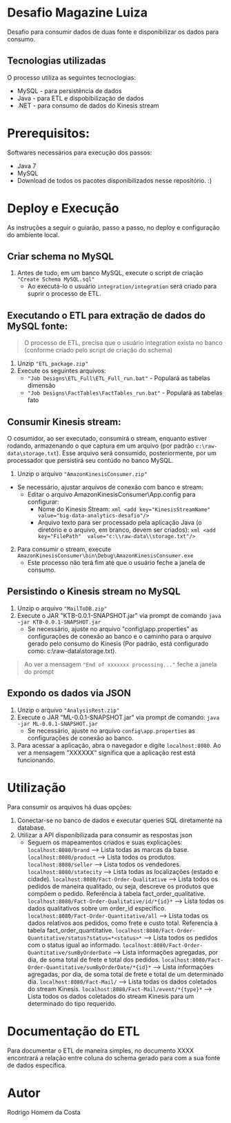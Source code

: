 # Desafio Magazine Luiza
Desafio para consumir dados de duas fonte e disponibilizar os dados para consumo.

## Tecnologias utilizadas
O processo utiliza as seguintes tecnoclogias:
* MySQL - para persistência de dados
* Java - para ETL e dispobibilização de dados
* .NET - para consumo de dados do Kinesis stream

# Prerequisitos:
Softwares necessários para execução dos passos:
* Java 7
* MySQL
* Download de todos os pacotes disponibilizados nesse repositório. :)

# Deploy e Execução
As instruções a seguir o guiarão, passo a passo, no deploy e configuração do ambiente local.

## Criar schema no MySQL
   1. Antes de tudo, em um banco MySQL, execute o script de criação `"Create Schema MySQL.sql"`
      * Ao executá-lo o usuário `integration/integration` será criado para suprir o processo de ETL.

## Executando o ETL para extração de dados do MySQL fonte:
> O processo de ETL, precisa que o usuário integration exista no banco (conforme criado pelo script de criação do schema)
   1. Unzip `"ETL_package.zip"`
   2. Execute os seguintes arquivos:
      * `"Job Designs\ETL_Full\ETL_Full_run.bat"` - Populará as tabelas dimensão
      * `"Job Designs\FactTables\FactTables_run.bat"` - Populará as tabelas fato

## Consumir Kinesis stream:
O cosumidor, ao ser executado, consumirá o stream, enquanto estiver rodando, armazenando o que captura em um arquivo (por padrão `c:\raw-data\storage.txt`). Esse arquivo será consumido, posteriormente, por um processador que persistirá seu contúdo no banco MySQL.

   1. Unzip o arquivo ```"AmazonKinesisConsumer.zip"```
   * Se necessário, ajustar arquivos de conexão com banco e stream:
      * Editar o arquivo AmazonKinesisConsumer\App.config para configurar:
        * Nome do Kinesis Stream:
            ```xml <add key="KinesisStreamName" value="big-data-analytics-desafio"/>```
        * Arquivo texto para ser processado pela aplicação Java (o diretório e o arquivo, em branco, devem ser criados):
            ```xml <add key="FilePath"  value="c:\\raw-data\\storage.txt"/> ```
   2.  Para consumir o stream, execute ```AmazonKinesisConsumer\bin\Debug\AmazonKinesisConsumer.exe```
         * Este processo não terá fim até que o usuário feche a janela de consumo.

## Persistindo o Kinesis stream no MySQL
   1. Unzip o arquivo ```"MailToDB.zip"```
   2. Execute o JAR "KTB-0.0.1-SNAPSHOT.jar" via prompt de comando ```java -jar KTB-0.0.1-SNAPSHOT.jar```
      * Se necessário, ajuste no arquivo "config\app.properties" as configurações de conexão ao banco e o caminho para o arquivo gerado pelo consumo do Kinesis (Por padrão, está configurado como: c:\\raw-data\\storage.txt).
   > Ao ver a mensagem ```"End of xxxxxxx processing..."``` feche a janela do prompt

## Expondo os dados via JSON
   1. Unzip o arquivo ```"AnalysisRest.zip"```
   2. Execute o JAR "ML-0.0.1-SNAPSHOT.jar" via prompt de comando: ```java -jar ML-0.0.1-SNAPSHOT.jar```
      * Se necessário, ajuste no arquivo ```config\app.properties``` as configurações de conexão ao banco.
   3. Para acessar a aplicação, abra o navegador e digite ```localhost:8080```. Ao ver a mensagem "XXXXXX" significa que a aplicação rest está funcionando.

# Utilização
Para consumir os arquivos há duas opções:
   1. Conectar-se no banco de dados e executar queries SQL diretamente na database.
   2. Utilizar a API disponibilizada para consumir as respostas json
      * Seguem os mapeamentos  criados e suas explicações:
      ```localhost:8080/brand``` -->  Lista todas as marcas da base.
      ```localhost:8080/product``` -->  Lista todos os produtos.
      ```localhost:8080/seller``` -->  Lista todos os vendedores. 
      ```localhost:8080/statecity``` -->  Lista todas as localizações (estado e cidade).
      ```localhost:8080/Fact-Order-Qualitative``` -->  Lista todos os pedidos de maneira qualitado, ou seja, descreve os produtos que compõem o pedido. Referência à tabela fact_order_qualitative.
      ```localhost:8080/Fact-Order-Qualitative/id/*{id}*``` -->  Lista todas os dados qualitativos sobre um order_id específico.
      ```localhost:8080/Fact-Order-Quantitative/all``` -->  Lista todas os dados relativos aos pedidos, como frete e custo total. Referencia à tabela fact_order_quantitative.
      ```localhost:8080/Fact-Order-Quantitative/status?status=*<status>*``` -->  Lista todos os pedidos com o status igual ao informado.
      ```localhost:8080/Fact-Order-Quantitative/sumByOrderDate``` -->  Lista informações agregadas, por dia, de soma total de frete e total dos pedidos.
      ```localhost:8080/Fact-Order-Quantitative/sumByOrderDate/*{id}*``` -->  Lista informações agregadas, por dia, de soma total de frete e total de um determinado dia.
      ```localhost:8080/Fact-Mail/``` -->  Lista todas os dados coletados do stream Kinesis.
      ```localhost:8080/Fact-Mail/event/*{type}*``` -->  Lista todos os dados coletados do stream Kinesis para um determinado do tipo requerido.

# Documentação do ETL
Para documentar o ETL de maneira simples, no documento XXXX encontrará a relação entre coluna do schema gerado para com a sua fonte de dados específica.

# Autor
Rodrigo Homem da Costa
